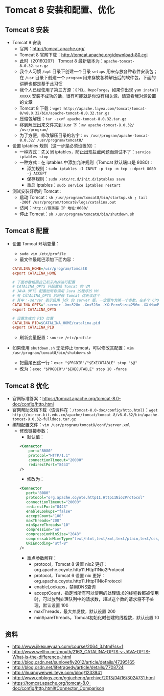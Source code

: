 # Tomcat 8 安装和配置、优化


## Tomcat 8 安装

- Tomcat 8 安装
    - 官网：<http://tomcat.apache.org/>
    - Tomcat 8 官网下载：<http://tomcat.apache.org/download-80.cgi>
    - 此时（20160207） Tomcat 8 最新版本为：`apache-tomcat-8.0.32.tar.gz`
    - 我个人习惯 `/opt` 目录下创建一个目录 `setups` 用来存放各种软件安装包；在 `/usr` 目录下创建一个 `program` 用来存放各种解压后的软件包，下面的讲解也都是基于此习惯
    - 我个人已经使用了第三方源：`EPEL、RepoForge`，如果你出现 `yum install XXXXX` 安装不成功的话，很有可能就是你没有相关源，请查看我对源设置的文章
    - Tomcat 8 下载：`wget http://apache.fayea.com/tomcat/tomcat-8/v8.0.32/bin/apache-tomcat-8.0.32.tar.gz`
    - 压缩包解压：`tar -zxvf apache-tomcat-8.0.32.tar.gz`
    - 移到解压出来文件夹到 /usr 下：`mv apache-tomcat-8.0.32/ /usr/program/`
    - 为了方便，修改解压目录的名字：`mv /usr/program/apache-tomcat-8.0.32/ /usr/program/tomcat8/`
- 设置 Iptables 规则（这一步是必须设置的）：
    - 一种方式：先关闭 iptables，防止出现拦截问题而测试不了：`service iptables stop`
    - 一种方式：在 iptables 中添加允许规则（Tomcat 默认端口是 8080）：
        - 添加规则：`sudo iptables -I INPUT -p tcp -m tcp --dport 8080 -j ACCEPT`
        - 保存规则：`sudo /etc/rc.d/init.d/iptables save`
        - 重启 iptables：`sudo service iptables restart`
- 测试安装好后的 Tomcat：
    - 启动 Tomcat：`sh /usr/program/tomcat8/bin/startup.sh ; tail -200f /usr/program/tomcat8/logs/catalina.out`
    - 访问：`http://服务器 IP 地址:8080/`
    - 停止 Tomcat：`sh /usr/program/tomcat8/bin/shutdown.sh`


## Tomcat 8 配置

- 设置 Tomcat 环境变量：
    - `sudo vim /etc/profile`
    - 最文件最尾巴添加下面内容：
    
    ``` ini
    CATALINA_HOME=/usr/program/tomcat8
    export CATALINA_HOME
    
    # 下面参数根据自己机子内存进行配置
    # CATALINA_OPTS 只配置给 Tomcat 的 VM
    # JAVA_OPTS 配置给所有调用 Java 的程序的 VM
    # 有 CATALINA_OPTS 的时候 Tomcat 优先读这个
    # 其中：-server 表示启用 jdk 的 server 版，一定要作为第一个参数，在多个 CPU 时性能佳;  
    CATALINA_OPTS="-server -Xms528m -Xmx528m -XX:PermSize=256m -XX:MaxPermSize=358m"
    export CATALINA_OPTS
    
    # 设置生成的 PID 位置
    CATALINA_PID=$CATALINA_HOME/catalina.pid
    export CATALINA_PID
    ```

    - 刷新变量配置：`source /etc/profile`
- 如果使用 `shutdown.sh` 无法停止 tomcat，可以修改其配置：`vim /usr/program/tomcat8/bin/shutdown.sh`
    - 把最尾巴这一行：`exec "$PRGDIR"/"$EXECUTABLE" stop "$@"`
    - 改为：`exec "$PRGDIR"/"$EXECUTABLE" stop 10 -force`
    
    
## Tomcat 8 优化

- 官网标准答案：<https://tomcat.apache.org/tomcat-8.0-doc/config/http.html>
- 官网帮助文档下载（该资料在：`/tomcat-8.0-doc/config/http.html`）：`wget http://mirror.bit.edu.cn/apache/tomcat/tomcat-8/v8.0.32/bin/apache-tomcat-8.0.32-fulldocs.tar.gz`
- 编辑配置文件：`vim /usr/program/tomcat8/conf/server.xml`
    - 修改链接参数：
        - 默认值：
        ``` xml
        <Connector 
            port="8080" 
            protocol="HTTP/1.1" 
            connectionTimeout="20000" 
            redirectPort="8443" 
        />
        ```
        - 修改为：
        ``` xml
        <Connector 
           port="8080" 
           protocol="org.apache.coyote.http11.Http11Nio2Protocol" 
           connectionTimeout="20000" 
           redirectPort="8443" 
           enableLookups="false" 
           acceptCount="100" 
           maxThreads="200" 
           minSpareThreads="10" 
           compression="on" 
           compressionMinSize="2048" 
           compressableMimeType="text/html,text/xml,text/plain,text/css,text/javascript,application/javascript" 
           URIEncoding="utf-8"
        />
        ```
        - 重点参数解释：
            - protocol，Tomcat 8 设置 nio2 更好：org.apache.coyote.http11.Http11Nio2Protocol
            - protocol，Tomcat 6 设置 nio 更好：org.apache.coyote.http11.Http11NioProtocol
            - enableLookups，禁用DNS查询
            - acceptCount，指定当所有可以使用的处理请求的线程数都被使用时，可以放到处理队列中的请求数，超过这个数的请求将不予处理，默认设置 100
            - maxThreads，最大并发数，默认设置 200
            - minSpareThreads，Tomcat初始化时创建的线程数，默认设置 10


## 资料

- <http://www.jikexueyuan.com/course/2064_3.html?ss=1>
- <http://www.wellho.net/mouth/2163_CATALINA-OPTS-v-JAVA-OPTS-What-is-the-difference-.html>
- <http://blog.csdn.net/sunlovefly2012/article/details/47395165>
- <http://blog.csdn.net/lifetragedy/article/details/7708724>
- <http://ihuangweiwei.iteye.com/blog/1233941>
- <http://www.cnblogs.com/ggjucheng/archive/2013/04/16/3024731.html>
- <https://tomcat.apache.org/tomcat-8.0-doc/config/http.html#Connector_Comparison>